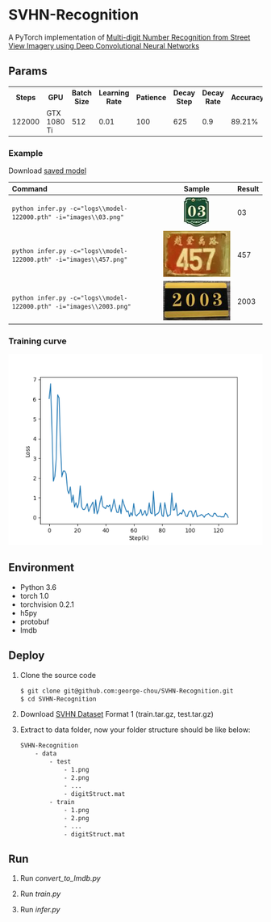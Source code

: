 # SVHN-Recognition

A PyTorch implementation of [Multi-digit Number Recognition from Street View Imagery using Deep Convolutional Neural Networks](http://arxiv.org/pdf/1312.6082.pdf)

## Params

<table>
    <tr>
        <th>Steps</th>
        <th>GPU</th>
        <th>Batch Size</th>
        <th>Learning Rate</th>
        <th>Patience</th>
        <th>Decay Step</th>
        <th>Decay Rate</th>
        <th>Accuracy</th>
    </tr>
    <tr>
        <td>122000</td>
        <td>GTX 1080 Ti</td>
        <td>512</td>
        <td>0.01</td>
        <td>100</td>
        <td>625</td>
        <td>0.9</td>
        <td>89.21%</td>
    </tr>
</table>

### Example

Download [saved model](https://github.com/george-chou/SVHN-Recognition/releases/download/122000/logs.7z)

| Command                                                             |        Sample        | Result |
| :------------------------------------------------------------------ | :------------------: | :----- |
| `python infer.py -c="logs\\model-122000.pth" -i="images\\03.png"`   |  ![](images/03.png)  | 03     |
| `python infer.py -c="logs\\model-122000.pth" -i="images\\457.png"`  | ![](images/457.png)  | 457    |
| `python infer.py -c="logs\\model-122000.pth" -i="images\\2003.png"` | ![](images/2003.png) | 2003   |

### Training curve

![](images/loss.png)

## Environment

* Python 3.6
* torch 1.0
* torchvision 0.2.1
* h5py
* protobuf
* lmdb

## Deploy

1. Clone the source code

    ```
    $ git clone git@github.com:george-chou/SVHN-Recognition.git
    $ cd SVHN-Recognition
    ```

2. Download [SVHN Dataset](http://ufldl.stanford.edu/housenumbers/) Format 1 (train.tar.gz, test.tar.gz)

3. Extract to data folder, now your folder structure should be like below:
    ```
    SVHN-Recognition
        - data
            - test
                - 1.png 
                - 2.png
                - ...
                - digitStruct.mat
            - train
                - 1.png 
                - 2.png
                - ...
                - digitStruct.mat
    ```


## Run

1. Run *convert_to_lmdb.py*

2. Run *train.py*

3. Run *infer.py*
